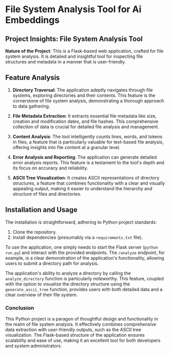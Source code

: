 # File System Analysis Tool for Ai Embeddings

## Project Insights: File System Analysis Tool

**Nature of the Project**: This is a Flask-based web application, crafted for file system analysis. It is detailed and insightful tool for inspecting file structures and metadata in a manner that is user-friendly.

## Feature Analysis

1. **Directory Traversal**: The application adeptly navigates through file systems, exploring directories and their contents. This feature is the cornerstone of file system analysis, demonstrating a thorough approach to data gathering.

2. **File Metadata Extraction**: It extracts essential file metadata like size, creation and modification dates, and file hashes. This comprehensive collection of data is crucial for detailed file analysis and management.

3. **Content Analysis**: The tool intelligently counts lines, words, and tokens in files, a feature that is particularly valuable for text-based file analysis, offering insights into file content at a granular level.

4. **Error Analysis and Reporting**: The application can generate detailed error analysis reports. This feature is a testament to the tool's depth and its focus on accuracy and reliability.

5. **ASCII Tree Visualization**: It creates ASCII representations of directory structures, a feature that combines functionality with a clear and visually appealing output, making it easier to understand the hierarchy and structure of files and directories.

## Installation and Usage

The installation is straightforward, adhering to Python project standards:

1. Clone the repository.
2. Install dependencies (presumably via a `requirements.txt` file).

To use the application, one simply needs to start the Flask server (`python run.py`) and interact with the provided endpoints. The `/analyze` endpoint, for example, is a clear demonstration of the application's functionality, allowing users to submit a directory path for analysis.

The application's ability to analyze a directory by calling the `analyze_directory` function is particularly noteworthy. This feature, coupled with the option to visualize the directory structure using the `generate_ascii_tree` function, provides users with both detailed data and a clear overview of their file system.

### Conclusion

This Python project is a paragon of thoughtful design and functionality in the realm of file system analysis. It effectively combines comprehensive data extraction with user-friendly outputs, such as the ASCII tree visualization. The Flask-based structure of the application ensures scalability and ease of use, making it an excellent tool for both developers and system administrators.
